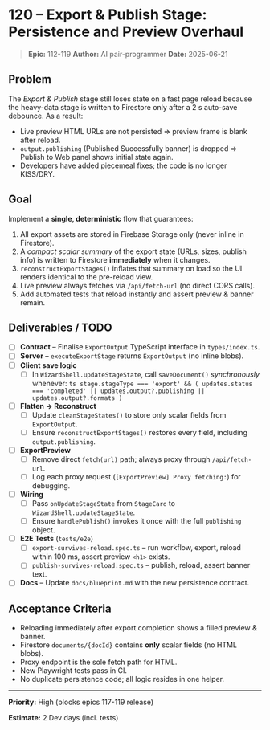 # 120 – Export & Publish Stage: Persistence and Preview Overhaul

> **Epic:** 112-119
> **Author:** AI pair-programmer
> **Date:** 2025-06-21

## Problem

The *Export & Publish* stage still loses state on a fast page reload because the heavy-data
stage is written to Firestore only after a 2 s auto-save debounce.  As a result:

* Live preview HTML URLs are not persisted ⇒ preview frame is blank after reload.
* `output.publishing` (Published Successfully banner) is dropped ⇒ Publish to Web
  panel shows initial state again.
* Developers have added piecemeal fixes; the code is no longer KISS/DRY.

## Goal

Implement a **single, deterministic** flow that guarantees:

1. All export assets are stored in Firebase Storage only (never inline in Firestore).
2. A *compact scalar summary* of the export state (URLs, sizes, publish info) is
   written to Firestore **immediately** when it changes.
3. `reconstructExportStages()` inflates that summary on load so the UI renders
   identical to the pre-reload view.
4. Live preview always fetches via `/api/fetch-url` (no direct CORS calls).
5. Add automated tests that reload instantly and assert preview & banner remain.

## Deliverables / TODO

- [ ] **Contract** – Finalise `ExportOutput` TypeScript interface in `types/index.ts`.
- [ ] **Server** – `executeExportStage` returns `ExportOutput` (no inline blobs).
- [ ] **Client save logic**
  - [ ] In `WizardShell.updateStageState`, call `saveDocument()` *synchronously*
        whenever:
        ```ts
        stage.stageType === 'export' && (
          updates.status === 'completed' ||
          updates.output?.publishing ||
          updates.output?.formats
        )
        ```
- [ ] **Flatten → Reconstruct**
  - [ ] Update `cleanStageStates()` to store only scalar fields from
        `ExportOutput`.
  - [ ] Ensure `reconstructExportStages()` restores every field, including
        `output.publishing`.
- [ ] **ExportPreview**
  - [ ] Remove direct `fetch(url)` path; always proxy through `/api/fetch-url`.
  - [ ] Log each proxy request (`[ExportPreview] Proxy fetching:`) for debugging.
- [ ] **Wiring**
  - [ ] Pass `onUpdateStageState` from `StageCard` to `WizardShell.updateStageState`.
  - [ ] Ensure `handlePublish()` invokes it once with the full `publishing` object.
- [ ] **E2E Tests** (`tests/e2e`)
  - [ ] `export-survives-reload.spec.ts` – run workflow, export, reload within
        100 ms, assert preview `<h1>` exists.
  - [ ] `publish-survives-reload.spec.ts` – publish, reload, assert banner text.
- [ ] **Docs** – Update `docs/blueprint.md` with the new persistence contract.

## Acceptance Criteria

* Reloading immediately after export completion shows a filled preview & banner.
* Firestore `documents/{docId}` contains **only** scalar fields (no HTML blobs).
* Proxy endpoint is the sole fetch path for HTML.
* New Playwright tests pass in CI.
* No duplicate persistence code; all logic resides in one helper.

---

**Priority:** High (blocks epics 117-119 release)

**Estimate:** 2 Dev days (incl. tests) 